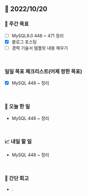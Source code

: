 ## 📅 2022/10/20


### 👏 주간 목표

- [ ] MySQL8.0 448 ~ 471 정리
- [x] 블로그 포스팅
- [ ] 경력 기술서 템플릿 내용 채우기

<br/>

### 일일 목표 체크리스트(어제 정한 목표)

- [x] MySQL 448 ~ 정리

<br/>

### 💯 오늘 한 일

- MySQL 448 ~ 정리

<br/>

### 📈 내일 할 일

- MySQL 448 ~ 정리

<br/>

### 🤔 간단 회고

- .
